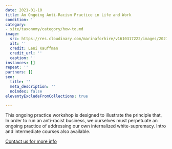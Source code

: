 ```yaml
---
date: 2021-01-10
title: An Ongoing Anti-Racism Practice in Life and Work
condition: ''
category:
- site/taxonomy/category/how-to.md
image:
  src: https://res.cloudinary.com/marinaforhire/v1610317222/images/2021/01/Fresh_Folk_-_Brainstorming_zzlmu2.png
  alt: ''
  credit: Leni Kauffman
  credit_url: ''
  caption: ''
instances: []
repeat: ''
partners: []
seo:
  title: ''
  meta_description: ''
  noindex: false
eleventyExcludeFromCollections: true

---
```

This ongoing practice workshop is designed to illustrate the principle that, In order to run an anti-racist business, we ourselves must perpetuate an ongoing practice of addressing our own internalized white-supremacy. Intro and intermediate courses also available.

[Contact us for more info](https://marinaforhire.com/contact/)
